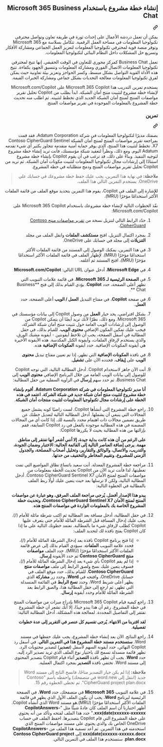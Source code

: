 <div class="Box-sc-g0xbh4-0 eoaCFS js-snippet-clipboard-copy-unpositioned undefined" data-hpc="true"><article class="markdown-body entry-content container-lg" itemprop="text"><div class="markdown-heading" dir="rtl"><h2 tabindex="-1" class="heading-element" dir="rtl">إنشاء خطة مشروع باستخدام Microsoft 365 Business Chat</h2><a id="user-content-إنشاء-خطة-مشروع-باستخدام-microsoft-365-business-chat" class="anchor" aria-label="Permalink: إنشاء خطة مشروع باستخدام Microsoft 365 Business Chat" href="#إنشاء-خطة-مشروع-باستخدام-microsoft-365-business-chat"><svg class="octicon octicon-link" viewBox="0 0 16 16" version="1.1" width="16" height="16" aria-hidden="true"><path d="m7.775 3.275 1.25-1.25a3.5 3.5 0 1 1 4.95 4.95l-2.5 2.5a3.5 3.5 0 0 1-4.95 0 .751.751 0 0 1 .018-1.042.751.751 0 0 1 1.042-.018 1.998 1.998 0 0 0 2.83 0l2.5-2.5a2.002 2.002 0 0 0-2.83-2.83l-1.25 1.25a.751.751 0 0 1-1.042-.018.751.751 0 0 1-.018-1.042Zm-4.69 9.64a1.998 1.998 0 0 0 2.83 0l1.25-1.25a.751.751 0 0 1 1.042.018.751.751 0 0 1 .018 1.042l-1.25 1.25a3.5 3.5 0 1 1-4.95-4.95l2.5-2.5a3.5 3.5 0 0 1 4.95 0 .751.751 0 0 1-.018 1.042.751.751 0 0 1-1.042.018 1.998 1.998 0 0 0-2.83 0l-2.5 2.5a1.998 1.998 0 0 0 0 2.83Z"></path></svg></a></div>
<p dir="rtl">يمكن أن تعمل دردشة الأعمال على إحداث ثورة في طريقة تعاون وتواصل محترفي تكنولوجيا المعلومات في مساحة العمل الرقمية. تتكامل بسلاسة مع Microsoft 365 وتوفر منصة قوية لمحترفي تكنولوجيا المعلومات لتعزيز العمل الجماعي ومشاركة الأفكار وتسريع حل المشكلات داخل النظام البنائي لتكنولوجيا المعلومات.</p>
<p dir="rtl">تعمل Business Chat كمركز محوري للتعاون في الوقت الحقيقي. إنها تتيح لمحترفي تكنولوجيا المعلومات الاتصال الفوري ومشاركة المعلومات وتنسيق الجهود بكفاءة. تتيح هذه الأداة القوية التواصل بشكل مبسط، وكسر الحواجز وتعزيز بيئة تعاونية حيث يمكن لفرق تكنولوجيا المعلومات معالجة التحديات بشكل جماعي ومشاركة الخبرات القيمة.</p>
<p dir="rtl">يستخدم تمرين التدريب هذا Microsoft 365 Copilot على Microsoft.com/Copilot لإنشاء خطة مشروع لتثبيت منتج أمان الشبكة. ابدأ بطلب من Copilot تحليل تقرير مواصفات المنتج لمنتج أمان الشبكة الجديد الذي تخطط لتثبيته. ثم اطلب منه تحديث خطة المشروع بالمعلومات الموجودة في تقرير مواصفات المنتج.</p>
<div class="markdown-heading" dir="rtl"><h3 tabindex="-1" class="heading-element" dir="rtl">تمرين</h3><a id="user-content-تمرين" class="anchor" aria-label="Permalink: تمرين" href="#تمرين"><svg class="octicon octicon-link" viewBox="0 0 16 16" version="1.1" width="16" height="16" aria-hidden="true"><path d="m7.775 3.275 1.25-1.25a3.5 3.5 0 1 1 4.95 4.95l-2.5 2.5a3.5 3.5 0 0 1-4.95 0 .751.751 0 0 1 .018-1.042.751.751 0 0 1 1.042-.018 1.998 1.998 0 0 0 2.83 0l2.5-2.5a2.002 2.002 0 0 0-2.83-2.83l-1.25 1.25a.751.751 0 0 1-1.042-.018.751.751 0 0 1-.018-1.042Zm-4.69 9.64a1.998 1.998 0 0 0 2.83 0l1.25-1.25a.751.751 0 0 1 1.042.018.751.751 0 0 1 .018 1.042l-1.25 1.25a3.5 3.5 0 1 1-4.95-4.95l2.5-2.5a3.5 3.5 0 0 1 4.95 0 .751.751 0 0 1-.018 1.042.751.751 0 0 1-1.042.018 1.998 1.998 0 0 0-2.83 0l-2.5 2.5a1.998 1.998 0 0 0 0 2.83Z"></path></svg></a></div>
<p dir="rtl">بصفتك مديرًا لتكنولوجيا المعلومات في شركة Adatum Corporation، فقد قمت بمراجعة تقرير مواصفات المنتج لمنتج أمان الشبكة Contoso CipherGuard Sentinel X7. تخطط لتثبيت هذا المنتج، الذي يوفر حماية أمنية متقدمة تتجاوز بكثير أي شيء تقدمه Adatum اليوم. ومع ذلك، ونظراً لتعقيد شبكة مؤسستك، فأنت تريد إنشاء خطة مشروع لتوجيه التنفيذ. وبناءً على ذلك، قد ترغب في أن يقوم Copilot بإنشاء خطة مشروع استنادًا إلى إرشادات مجال تكنولوجيا المعلومات لتثبيت مكونات أمان الشبكة. ثم تريد من Copilot تحليل تقرير مواصفات المنتج ودمج متطلباته في خطة المشروع.</p>
<blockquote>
<p dir="rtl"><strong>ملاحظة:</strong> في نهاية هذا التمرين، يجب عليك حفظ خطة مشروعك في حسابك على OneDrive. يستخدم التمرين التالي هذا الملف.</p>
</blockquote>
<p dir="rtl">للإشارة إلى الملف في Copilot، يقوم هذا التمرين بتحديد موقع الملف من قائمة الملفات الأكثر استخدامًا مؤخرًا (MRU).</p>
<p dir="rtl">نفّذ الخطوات التالية لإنشاء خطة مشروعك باستخدام Microsoft 365 Copilot على Microsoft.com/Copilot:</p>
<ol dir="rtl">
<li>
<p dir="rtl">حدّد الرابط التالي لتنزيل نسخة من <a href="https://go.microsoft.com/fwlink/?linkid=2269123" rel="nofollow">تقرير مواصفات منتج Contoso CipherGuard</a>.</p>
</li>
<li>
<p dir="rtl">بمجرد اكتمال التنزيل، افتح <strong>مستكشف الملفات</strong> وانقل الملف من مجلد <strong>التنزيلات</strong> إلى مجلد في حسابك على OneDrive.</p>
</li>
<li>
<p dir="rtl">في هذا التمرين، يمكنك الوصول إلى المستند من قائمة الملفات الأكثر استخدامًا مؤخرًا (MRU). لإظهار الملف في قائمة الملفات الأكثر استخدامًا مؤخرًا (MRU)، افتح المستند ثم أغلقه.</p>
</li>
<li>
<p dir="rtl">في <strong>Microsoft Edge</strong>، أدخل عنوان URL التالي: <strong>Microsoft.com/Copilot</strong></p>
</li>
<li>
<p dir="rtl">في <strong>الصفحة الرئيسية لـ Microsoft 365</strong>، في قائمة علامات التبويب التي تظهر أعلى الصفحة، حدد <strong>Copilot</strong>. يؤدي القيام بذلك إلى فتح **Business Chat **.</p>
</li>
<li>
<p dir="rtl">في صفحة <strong>Copilot</strong>، في مفتاح التبديل <strong>العمل / الويب</strong> أعلى الصفحة، حدد <strong>العمل</strong>.</p>
</li>
<li>
<p dir="rtl">بشكل افتراضي، يحد خيار <strong>العمل</strong> من وصول Copilot إلى بيانات مؤسستك في Microsoft 365. ومع ذلك، نظرًا لأنك تريد أيضًا أن يتمكن Copilot من الوصول إلى إرشادات الويب العامة حول تثبيت منتج أمان شبكة الشركة، فيجب عليك تمكين المكون الإضافي <strong>محتوى الويب</strong>. للقيام بذلك، في حقل المطالبة في أسفل الصفحة، يجب أن تلاحظ أيقونتين - أيقونة مشبك الورق، والذي يستخدم لإرفاق الملفات، وأيقونة الكتل المكدسة. هذه الأيقونة الأخيرة هي أيقونة المكونات الإضافية. حدد أيقونة <strong>المكونات الإضافية</strong> هذه.</p>
</li>
<li>
<p dir="rtl">في نافذة <strong>المكونات الإضافية</strong> التي تظهر، إذا تم تعيين مفتاح تبديل <strong>محتوى الويب</strong> على <strong>إيقاف</strong>، فحدده الآن على <strong>تشغيل</strong>.</p>
</li>
<li>
<p dir="rtl">أنت الآن جاهز لاستخدام Copilot. أدخل المطالبة التالية، التي توجه Copilot للوصول إلى بيانات الويب العامة من خلال البرنامج الإضافي <strong>محتوى الويب</strong> إلى Business Chat، ثم حدد سهم <strong>إرسال</strong> في الزاوية السفلية من حقل المطالبة:</p>
<p dir="rtl"><strong>أنا مدير تكنولوجيا المعلومات في شركة Adatum Corporation. أقوم بإنشاء خطة مشروع لتثبيت منتج أمان شبكة جديد في شبكة الشركة. اعتمد في هذه الخطة على إرشادات مجال تكنولوجيا المعلومات لتثبيت منتجات أمان الشبكة</strong>.</p>
</li>
<li>
<p dir="rtl">راجع خطة المشروع التي أنشأها Copilot. لست راضيًا كونه يشمل جميع المجالات التي ينبغي أن يشملها. أدخل المطالبة التالية لتعديل خطتك عن طريق تضمين مجالات ذات اهتمام محدد بالنسبة لك. إذا كانت أي من المجالات المضمنة في هذه المطالبة موجودة بالفعل في رد Copilot السابقة، فقم بإزالتها من هذه المطالبة بحيث لا يكررها Copilot:</p>
<p dir="rtl"><strong>على الرغم من أن هذه كانت بداية جيدة، إلا أنني أشعر أنها تفتقر إلى مناطق مهمة. يرجى إضافة العناصر التالية إلى القائمة الحالية: الاختبار وضمان الجودة، والتدريب، والاتصال، والوثائق والتقارير، وتحليل أصحاب المصلحة، والجدول الزمني للمشروع، وتقييم المخاطر والتخفيف من حدتها.</strong></p>
</li>
<li>
<p dir="rtl">مراجعة خطة المشروع المعدلة. أنت سعيد باتساع نطاق المواضيع التي تمت تغطيتها، لذا فأنت تريد الآن من Copilot تحديث الخطة بمعلومات من مواصفات المنتج لمنتج الأمان Contoso CipherGuard Sentinel X7. أدخل المطالبة التالية، ولكن لا ترسلها بعد حيث يتعين عليك أولًا ربط الملف بالمطالبة في الخطوة التالية:</p>
<p dir="rtl"><strong>يبدو هذا الإصدار أفضل. يُرجى مراجعة الملف المرفق، وهو عبارة عن مواصفات المنتج لمنتج الأمان Contoso CipherGuard Sentinel X7، وتحديث خطة المشروع الخاصة بك بالمعلومات الواردة في مواصفات المنتج هذه</strong>.</p>
</li>
<li>
<p dir="rtl">في حقل المطالبة، أدخل مسافة بعد المطالبة ثم اكتب شرطة مائلة للأمام (/). يجب عليك إدخال المسافة قبل الشرطة المائلة للأمام حتى يتعرف عليها Copilot كطلب لإرفاق شيء ما بالمطالبة. تعتمد خطوتك التالية على ما إذا كان Copilot يفتح نافذة لك لتحديد الملف:</p>
<ul dir="rtl">
<li>إذا فتح برنامج Copilot نافذة بعد إدخال الشرطة المائلة للأمام (/)، فحدد علامة التبويب <strong>الملفات</strong>. سيؤدي القيام بذلك إلى عرض قائمة الملفات الأكثر استخدامًا مؤخرًا (MRU). حدد الملف <strong>مواصفات منتج Contoso CipherGuard</strong> ثم حدد الأيقونة <strong>إرسال</strong>.</li>
<li>إذا لم يقم Copilot بأي شيء بعد إدخال الشرطة المائلة للأمام (/)، فسوف يتعين عليك نسخ ولصق الرابط إلى ملف <strong>مواصفات منتج Contoso CipherGuard</strong>. للقيام بذلك، حدد موقع الملف في حسابك OneDrive، وافتحه في <strong>Word</strong>، وحدد زر <strong>مشاركة</strong> الذي يظهر أعلى شريط Word، وحدد <strong>نسخ الرابط</strong> في القائمة المنسدلة التي تظهر، ثم ارجع إلى حقل المطالبة هذا، والصق الرابط بعد الشرطة المائلة للأمام وحدد أيقونة <strong>إرسال</strong>.</li>
</ul>
</li>
<li>
<p dir="rtl">راجع كيفية قيام Microsoft 365 Copilot بإدراج ميزات من مواصفات المنتج في خطة المشروع. رغم أن هذا يبدو جيدًا، إلا أنك تشعر أن خطة المشروع تفتقر إلى التفاصيل المحددة. لمعالجة هذه المشكلة، أدخل المطالبة التالية:</p>
<p dir="rtl"><strong>لقد اقتربنا من الانتهاء. يُرجى تقسيم كل عنصر في التقرير إلى عدة خطوات تفصيلية</strong>.</p>
</li>
<li>
<p dir="rtl">راجع النتائج. الآن بعد إنشاء خطة المشروع، يجب عليك حفظها في مستند Word. <strong>ستستخدم مستند خطة المشروع هذا في التمرين التالي</strong>. في أسفل رد Copilot النهائي، حدد أيقونة السهم لأسفل (<strong>تصدير</strong>) لتصدير محتويات الرد. تظهر قائمة منسدلة تسمح لك باختيار نوع الملف الذي تريد تصدير الرد إليه. حدد <strong>Word</strong>. يجب أن تظهر نافذة <strong>التصدير</strong> أثناء قيام Copilot بتصدير المحتوى إلى مستند Word. تختفي نافذة <strong>التصدير</strong> بمجرد اكتمال العملية.</p>
<blockquote>
<p dir="rtl"><strong>ملاحظة:</strong> إذا لم يكن خيار التصدير متاحًا، فانسخ الناتج إلى مستند Word جديد (انتقل إلى word.new في متصفحك) واحفظه باسم "Contoso CipherGuard project plan.docx". ثم تخطى الخطوة رقم 15.</p>
</blockquote>
</li>
<li>
<p dir="rtl">في علامة التبويب <strong>Microsoft 365</strong> في متصفحك، حدد <strong>Word.</strong> في الصفحة الرئيسية لبرنامج <strong>Word</strong>، يجب أن يكون الملف الأول الذي يظهر في قائمة الملفات الأكثر استخدامًا مؤخرًا (MRU).هو مستند Word الذي أنشأه Copilot. أظهر اختبارنا أن اسم الملف كان عادةً شيئًا مثل "<strong>CopilotAnswers-xxx(date)xxxxxx-xxxxxx.</strong>" حدد هذا الملف لفتحه وتأكد من أنه يحتوي على خطة المشروع التي قام Copilot بتصديرها. احفظ الملف في حساب OneDrive الخاص بك والذي يحتوي على مستند مواصفات المنتج الذي استخدمته في هذا التمرين. ثم أعد تسمية هذا الملف من <strong>CopilotAnswers-xxx(date)xxxxxx-xxxxxx.docx</strong> إلى <strong>Contoso CipherGuard project plan.docx</strong>. ستستخدم هذا الملف في التمرين التالي.</p>
</li>
</ol>
</article></div>
